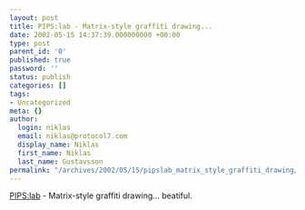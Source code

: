 ```yaml
---
layout: post
title: PIPS:lab - Matrix-style graffiti drawing...
date: 2002-05-15 14:37:39.000000000 +00:00
type: post
parent_id: '0'
published: true
password: ''
status: publish
categories: []
tags:
- Uncategorized
meta: {}
author:
  login: niklas
  email: niklas@protocol7.com
  display_name: Niklas
  first_name: Niklas
  last_name: Gustavsson
permalink: "/archives/2002/05/15/pipslab_matrix_style_graffiti_drawing/"
---
```

[PIPS:lab](http://www.pipslab.nl/graf/) - Matrix-style graffiti drawing... beatiful.

